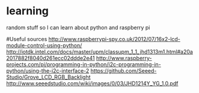 # learning
random stuff so I can learn about python and raspberry pi

#Useful sources
http://www.raspberrypi-spy.co.uk/2012/07/16x2-lcd-module-control-using-python/
http://iotdk.intel.com/docs/master/upm/classupm_1_1_jhd1313m1.html#a20a2017882f8040d261ecc02ddde2e41
http://www.raspberry-projects.com/pi/programming-in-python/i2c-programming-in-python/using-the-i2c-interface-2
https://github.com/Seeed-Studio/Grove_LCD_RGB_Backlight
http://www.seeedstudio.com/wiki/images/0/03/JHD1214Y_YG_1.0.pdf
